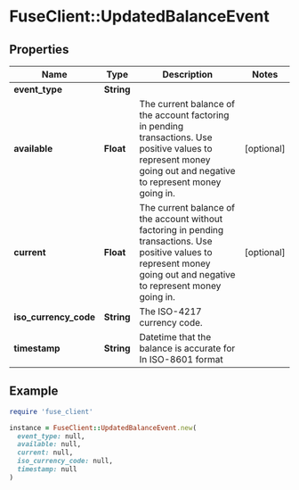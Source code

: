 # FuseClient::UpdatedBalanceEvent

## Properties

| Name | Type | Description | Notes |
| ---- | ---- | ----------- | ----- |
| **event_type** | **String** |  |  |
| **available** | **Float** | The current balance of the account factoring in pending transactions. Use positive values to represent money going out and negative to represent money going in. | [optional] |
| **current** | **Float** | The current balance of the account without factoring in pending transactions. Use positive values to represent money going out and negative to represent money going in. | [optional] |
| **iso_currency_code** | **String** | The ISO-4217 currency code. |  |
| **timestamp** | **String** | Datetime that the balance is accurate for In ISO-8601 format |  |

## Example

```ruby
require 'fuse_client'

instance = FuseClient::UpdatedBalanceEvent.new(
  event_type: null,
  available: null,
  current: null,
  iso_currency_code: null,
  timestamp: null
)
```


